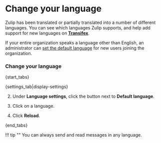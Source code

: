 # Change your language

Zulip has been translated or partially translated into a number of different
languages. You can see which languages Zulip supports, and help add support
for new languages on **[Transifex](https://www.transifex.com/zulip/zulip/)**.

If your entire organization speaks a language other than English, an administrator can
[set the default language][change-org-lang] for new users joining the organization.

[change-org-lang]: change-the-default-language-for-your-organization

### Change your language

{start_tabs}

{settings_tab|display-settings}

2. Under **Language settings**, click the button next to **Default language**.

3. Click on a language.

4. Click **Reload**.

{end_tabs}

!!! tip ""
    You can always send and read messages in any language.
